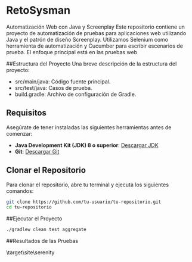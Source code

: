 # RetoSysman
Automatización Web con Java y Screenplay  Este repositorio contiene un proyecto de automatización de pruebas para aplicaciones web utilizando Java y el patrón de diseño Screenplay. Utilizamos Selenium como herramienta de automatización y Cucumber para escribir escenarios de prueba. El enfoque principal está en las pruebas web 

##Estructura del Proyecto
Una breve descripción de la estructura del proyecto:

- src/main/java: Código fuente principal.
- src/test/java: Casos de prueba.
- build.gradle: Archivo de configuración de Gradle.
## Requisitos

Asegúrate de tener instaladas las siguientes herramientas antes de comenzar:

- **Java Development Kit (JDK) 8 o superior**: [Descargar JDK](https://www.oracle.com/java/technologies/javase-downloads.html)
- **Git**: [Descargar Git](https://git-scm.com/downloads)

## Clonar el Repositorio

Para clonar el repositorio, abre tu terminal y ejecuta los siguientes comandos:

```sh
git clone https://github.com/tu-usuario/tu-repositorio.git
cd tu-repositorio
```

##Ejecutar el Proyecto

```sh
./gradlew clean test aggregate
```

##Resultados de las Pruebas

\target\site\serenity